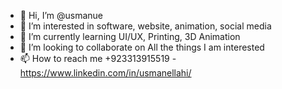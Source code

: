 - 👋 Hi, I’m @usmanue
- 👀 I’m interested in software, website, animation, social media
- 🌱 I’m currently learning UI/UX, Printing, 3D Animation
- 💞️ I’m looking to collaborate on All the things I am interested 
- 📫 How to reach me +923313915519 - https://www.linkedin.com/in/usmanellahi/

<!---
usmanue/usmanue is a ✨ special ✨ repository because its `README.md` (this file) appears on your GitHub profile.
You can click the Preview link to take a look at your changes.
--->
